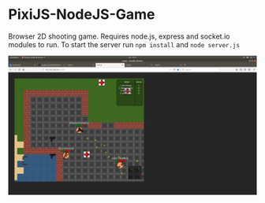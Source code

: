# PixiJS-NodeJS-Game
Browser 2D shooting game. Requires node.js, express and socket.io modules to run.
To start the server run ````npm install```` and  ````node server.js````

![Screenshot](screenshot.png?raw=true "Title")
